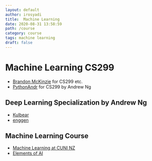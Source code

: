```yaml
---
layout: default
author: irosyadi
title:  Machine Learning
date: 2020-08-31 13:58:59
path: /course
category: course
tags: machine learning
draft: false
---
```


# Machine Learning CS299
- [Brandon McKinzie](https://mckinziebrandon.me/notes/) for CS299 etc.
- [PythonAndr](https://pythonandr.com/2015/11/25/supplementary-material-to-andrew-ngs-machine-learning-mooc/) for CS299 by Andrew Ng

## Deep Learning Specialization by Andrew Ng
- [Kulbear](https://github.com/Kulbear/deep-learning-coursera)
- [enggen](https://github.com/enggen/Deep-Learning-Coursera)

## Machine Learning Course
- [Machine Learning at CUNI NZ](https://ufal.mff.cuni.cz/courses/npfl129/2021-winter#lectures)
- [Elements of AI](https://course.elementsofai.com/)
